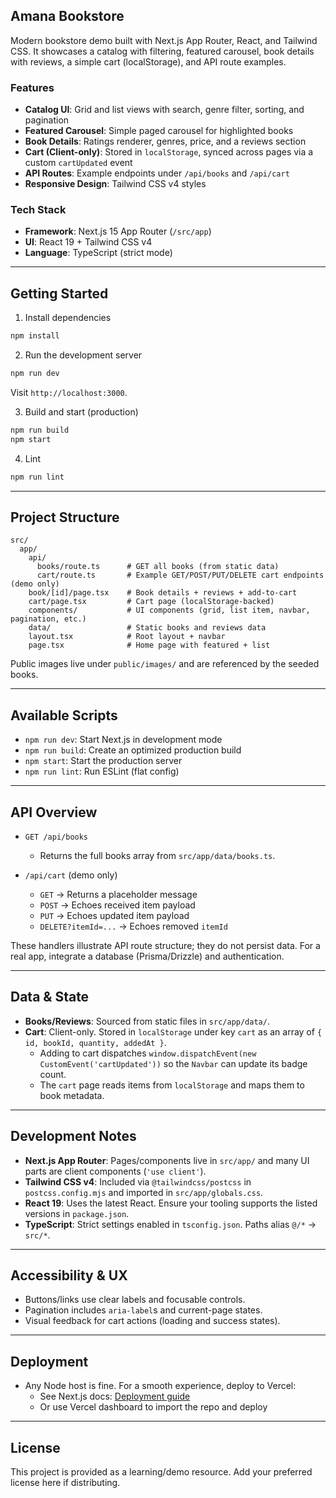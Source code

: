 ## Amana Bookstore

Modern bookstore demo built with Next.js App Router, React, and Tailwind CSS. It showcases a catalog with filtering, featured carousel, book details with reviews, a simple cart (localStorage), and API route examples.

### Features
- **Catalog UI**: Grid and list views with search, genre filter, sorting, and pagination
- **Featured Carousel**: Simple paged carousel for highlighted books
- **Book Details**: Ratings renderer, genres, price, and a reviews section
- **Cart (Client-only)**: Stored in `localStorage`, synced across pages via a custom `cartUpdated` event
- **API Routes**: Example endpoints under `/api/books` and `/api/cart`
- **Responsive Design**: Tailwind CSS v4 styles

### Tech Stack
- **Framework**: Next.js 15 App Router (`/src/app`)
- **UI**: React 19 + Tailwind CSS v4
- **Language**: TypeScript (strict mode)

---

## Getting Started

1) Install dependencies
```bash
npm install
```

2) Run the development server
```bash
npm run dev
```
Visit `http://localhost:3000`.

3) Build and start (production)
```bash
npm run build
npm start
```

4) Lint
```bash
npm run lint
```

---

## Project Structure

```
src/
  app/
    api/
      books/route.ts      # GET all books (from static data)
      cart/route.ts       # Example GET/POST/PUT/DELETE cart endpoints (demo only)
    book/[id]/page.tsx    # Book details + reviews + add-to-cart
    cart/page.tsx         # Cart page (localStorage-backed)
    components/           # UI components (grid, list item, navbar, pagination, etc.)
    data/                 # Static books and reviews data
    layout.tsx            # Root layout + navbar
    page.tsx              # Home page with featured + list
```

Public images live under `public/images/` and are referenced by the seeded books.

---

## Available Scripts

- `npm run dev`: Start Next.js in development mode
- `npm run build`: Create an optimized production build
- `npm start`: Start the production server
- `npm run lint`: Run ESLint (flat config)

---

## API Overview

- `GET /api/books`
  - Returns the full books array from `src/app/data/books.ts`.

- `/api/cart` (demo only)
  - `GET` → Returns a placeholder message
  - `POST` → Echoes received item payload
  - `PUT` → Echoes updated item payload
  - `DELETE?itemId=...` → Echoes removed `itemId`

These handlers illustrate API route structure; they do not persist data. For a real app, integrate a database (Prisma/Drizzle) and authentication.

---

## Data & State

- **Books/Reviews**: Sourced from static files in `src/app/data/`.
- **Cart**: Client-only. Stored in `localStorage` under key `cart` as an array of `{ id, bookId, quantity, addedAt }`.
  - Adding to cart dispatches `window.dispatchEvent(new CustomEvent('cartUpdated'))` so the `Navbar` can update its badge count.
  - The `cart` page reads items from `localStorage` and maps them to book metadata.

---

## Development Notes

- **Next.js App Router**: Pages/components live in `src/app/` and many UI parts are client components (`'use client'`).
- **Tailwind CSS v4**: Included via `@tailwindcss/postcss` in `postcss.config.mjs` and imported in `src/app/globals.css`.
- **React 19**: Uses the latest React. Ensure your tooling supports the listed versions in `package.json`.
- **TypeScript**: Strict settings enabled in `tsconfig.json`. Paths alias `@/*` → `src/*`.

---

## Accessibility & UX

- Buttons/links use clear labels and focusable controls.
- Pagination includes `aria-label`s and current-page states.
- Visual feedback for cart actions (loading and success states).

---

## Deployment

- Any Node host is fine. For a smooth experience, deploy to Vercel:
  - See Next.js docs: [Deployment guide](https://nextjs.org/docs/app/building-your-application/deploying)
  - Or use Vercel dashboard to import the repo and deploy

---

## License

This project is provided as a learning/demo resource. Add your preferred license here if distributing.
